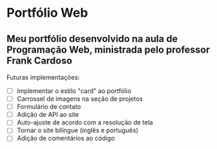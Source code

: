 # Portfólio Web
## Meu portfólio desenvolvido na aula de Programação Web, ministrada pelo professor Frank Cardoso

Futuras implementações:
- [ ] Implementar o estilo "card" ao portfólio
- [ ] Carrossel de imagens na seção de projetos
- [ ] Formulário de contato
- [ ] Adição de API ao site
- [ ] Auto-ajuste de acordo com a resolução de tela
- [ ] Tornar o site bilíngue (inglês e português)
- [ ] Adição de comentários ao código
